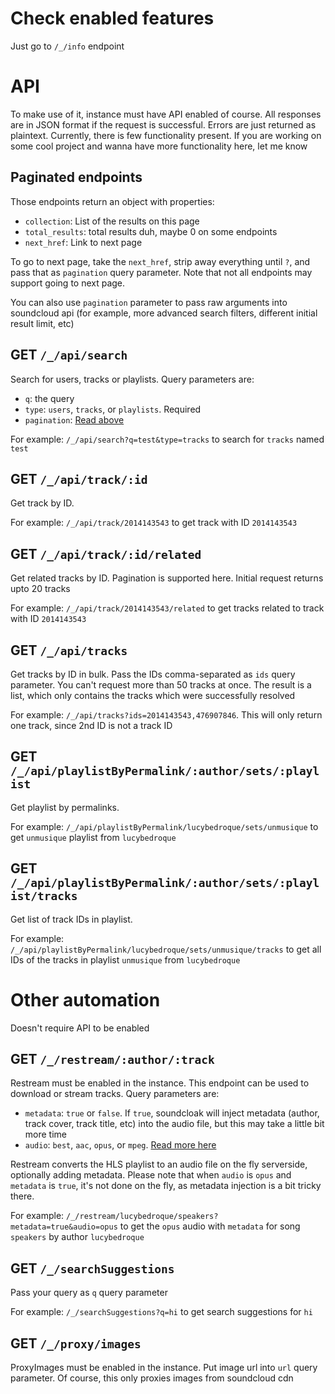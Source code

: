 # Check enabled features

Just go to `/_/info` endpoint

# API

To make use of it, instance must have API enabled of course. All responses are in JSON format if the request is successful. Errors are just returned as plaintext. Currently, there is few functionality present. If you are working on some cool project and wanna have more functionality here, let me know

## Paginated endpoints

Those endpoints return an object with properties:
- `collection`: List of the results on this page
- `total_results`: total results duh, maybe 0 on some endpoints
- `next_href`: Link to next page

To go to next page, take the `next_href`, strip away everything until `?`, and pass that as `pagination` query parameter. Note that not all endpoints may support going to next page.

You can also use `pagination` parameter to pass raw arguments into soundcloud api (for example, more advanced search filters, different initial result limit, etc)

## GET `/_/api/search`

Search for users, tracks or playlists. Query parameters are:
- `q`: the query
- `type`: `users`, `tracks`, or `playlists`. Required
- `pagination`: [Read above](#paginated-endpoints)

For example: `/_/api/search?q=test&type=tracks` to search for `tracks` named `test`

## GET `/_/api/track/:id`

Get track by ID.

For example: `/_/api/track/2014143543` to get track with ID `2014143543`

## GET `/_/api/track/:id/related`

Get related tracks by ID. Pagination is supported here. Initial request returns upto 20 tracks

For example: `/_/api/track/2014143543/related` to get tracks related to track with ID `2014143543`

## GET `/_/api/tracks`

Get tracks by ID in bulk. Pass the IDs comma-separated as `ids` query parameter. You can't request more than 50 tracks at once. The result is a list, which only contains the tracks which were successfully resolved

For example: `/_/api/tracks?ids=2014143543,476907846`. This will only return one track, since 2nd ID is not a track ID

## GET `/_/api/playlistByPermalink/:author/sets/:playlist`

Get playlist by permalinks. 

For example: `/_/api/playlistByPermalink/lucybedroque/sets/unmusique` to get `unmusique` playlist from `lucybedroque`

## GET `/_/api/playlistByPermalink/:author/sets/:playlist/tracks`

Get list of track IDs in playlist.

For example: `/_/api/playlistByPermalink/lucybedroque/sets/unmusique/tracks` to get all IDs of the tracks in playlist `unmusique` from `lucybedroque`

# Other automation

Doesn't require API to be enabled

## GET `/_/restream/:author/:track`

Restream must be enabled in the instance. This endpoint can be used to download or stream tracks. Query parameters are:
- `metadata`: `true` or `false`. If `true`, soundcloak will inject metadata (author, track cover, track title, etc) into the audio file, but this may take a little bit more time
- `audio`: `best`, `aac`, `opus`, or `mpeg`. [Read more here](AUDIO_PRESETS.md)

Restream converts the HLS playlist to an audio file on the fly serverside, optionally adding metadata. Please note that when `audio` is `opus` and `metadata` is `true`, it's not done on the fly, as metadata injection is a bit tricky there.

For example: `/_/restream/lucybedroque/speakers?metadata=true&audio=opus` to get the `opus` audio with `metadata` for song `speakers` by author `lucybedroque`

## GET `/_/searchSuggestions`

Pass your query as `q` query parameter

For example: `/_/searchSuggestions?q=hi` to get search suggestions for `hi`

## GET `/_/proxy/images`

ProxyImages must be enabled in the instance. Put image url into `url` query parameter. Of course, this only proxies images from soundcloud cdn


